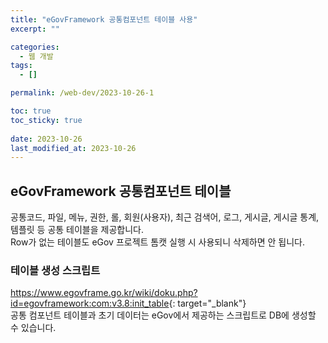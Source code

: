 ```yaml
---
title: "eGovFramework 공통컴포넌트 테이블 사용"
excerpt: ""

categories:
  - 웹 개발
tags:
  - []

permalink: /web-dev/2023-10-26-1

toc: true
toc_sticky: true
 
date: 2023-10-26
last_modified_at: 2023-10-26
---
```


## eGovFramework 공통컴포넌트 테이블

공통코드, 파일, 메뉴, 권한, 롤, 회원(사용자), 최근 검색어, 로그, 게시글, 게시글 통계, 템플릿 등 공통 테이블을 제공합니다.  
Row가 없는 테이블도 eGov 프로젝트 톰캣 실행 시 사용되니 삭제하면 안 됩니다.

### 테이블 생성 스크립트
<https://www.egovframe.go.kr/wiki/doku.php?id=egovframework:com:v3.8:init_table>{: target="_blank"}  
공통 컴포넌트 테이블과 초기 데이터는 eGov에서 제공하는 스크립트로 DB에 생성할 수 있습니다.